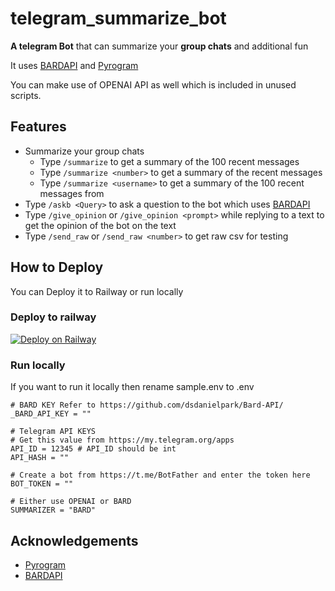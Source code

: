 # telegram_summarize_bot
**A telegram Bot** that can summarize your **group chats** and additional fun

It uses [BARDAPI](https://github.com/dsdanielpark/Bard-API/) and [Pyrogram](https://pyrogram.org/)

You can make use of OPENAI API as well which is included in unused scripts.


## Features
* Summarize your group chats
  * Type `/summarize` to get a summary of the 100 recent messages
  * Type `/summarize <number>` to get a summary of the <number> recent messages
  * Type `/summarize <username>` to get a summary of the 100 recent messages from <username>
* Type `/askb <Query>` to ask a question to the bot which uses [BARDAPI](https://github.com/dsdanielpark/Bard-API/)
* Type `/give_opinion` or `/give_opinion <prompt>`  while replying to a text to get the opinion of the bot on the text
* Type `/send_raw` or `/send_raw <number>` to get raw csv for testing

## How to Deploy 
You can Deploy it to Railway or run locally 

### Deploy to railway 

[![Deploy on Railway](https://railway.app/button.svg)](https://railway.app/template/TPbR3E?referralCode=JiNgRe)

### Run locally 
If you want to run it locally then rename sample.env to .env
```
# BARD KEY Refer to https://github.com/dsdanielpark/Bard-API/
_BARD_API_KEY = ""

# Telegram API KEYS
# Get this value from https://my.telegram.org/apps
API_ID = 12345 # API_ID should be int
API_HASH = ""

# Create a bot from https://t.me/BotFather and enter the token here
BOT_TOKEN = ""

# Either use OPENAI or BARD
SUMMARIZER = "BARD"
```

## Acknowledgements
* [Pyrogram](https://pyrogram.org/)
* [BARDAPI](https://github.com/dsdanielpark/Bard-API/)

